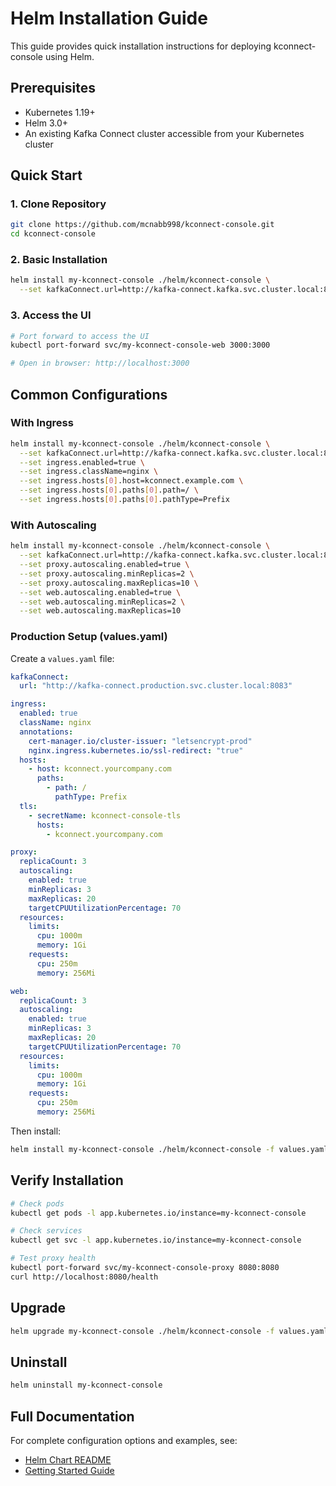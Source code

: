 # Helm Installation Guide

This guide provides quick installation instructions for deploying kconnect-console using Helm.

## Prerequisites

- Kubernetes 1.19+
- Helm 3.0+
- An existing Kafka Connect cluster accessible from your Kubernetes cluster

## Quick Start

### 1. Clone Repository

```bash
git clone https://github.com/mcnabb998/kconnect-console.git
cd kconnect-console
```

### 2. Basic Installation

```bash
helm install my-kconnect-console ./helm/kconnect-console \
  --set kafkaConnect.url=http://kafka-connect.kafka.svc.cluster.local:8083
```

### 3. Access the UI

```bash
# Port forward to access the UI
kubectl port-forward svc/my-kconnect-console-web 3000:3000

# Open in browser: http://localhost:3000
```

## Common Configurations

### With Ingress

```bash
helm install my-kconnect-console ./helm/kconnect-console \
  --set kafkaConnect.url=http://kafka-connect.kafka.svc.cluster.local:8083 \
  --set ingress.enabled=true \
  --set ingress.className=nginx \
  --set ingress.hosts[0].host=kconnect.example.com \
  --set ingress.hosts[0].paths[0].path=/ \
  --set ingress.hosts[0].paths[0].pathType=Prefix
```

### With Autoscaling

```bash
helm install my-kconnect-console ./helm/kconnect-console \
  --set kafkaConnect.url=http://kafka-connect.kafka.svc.cluster.local:8083 \
  --set proxy.autoscaling.enabled=true \
  --set proxy.autoscaling.minReplicas=2 \
  --set proxy.autoscaling.maxReplicas=10 \
  --set web.autoscaling.enabled=true \
  --set web.autoscaling.minReplicas=2 \
  --set web.autoscaling.maxReplicas=10
```

### Production Setup (values.yaml)

Create a `values.yaml` file:

```yaml
kafkaConnect:
  url: "http://kafka-connect.production.svc.cluster.local:8083"

ingress:
  enabled: true
  className: nginx
  annotations:
    cert-manager.io/cluster-issuer: "letsencrypt-prod"
    nginx.ingress.kubernetes.io/ssl-redirect: "true"
  hosts:
    - host: kconnect.yourcompany.com
      paths:
        - path: /
          pathType: Prefix
  tls:
    - secretName: kconnect-console-tls
      hosts:
        - kconnect.yourcompany.com

proxy:
  replicaCount: 3
  autoscaling:
    enabled: true
    minReplicas: 3
    maxReplicas: 20
    targetCPUUtilizationPercentage: 70
  resources:
    limits:
      cpu: 1000m
      memory: 1Gi
    requests:
      cpu: 250m
      memory: 256Mi

web:
  replicaCount: 3
  autoscaling:
    enabled: true
    minReplicas: 3
    maxReplicas: 20
    targetCPUUtilizationPercentage: 70
  resources:
    limits:
      cpu: 1000m
      memory: 1Gi
    requests:
      cpu: 250m
      memory: 256Mi
```

Then install:

```bash
helm install my-kconnect-console ./helm/kconnect-console -f values.yaml
```

## Verify Installation

```bash
# Check pods
kubectl get pods -l app.kubernetes.io/instance=my-kconnect-console

# Check services
kubectl get svc -l app.kubernetes.io/instance=my-kconnect-console

# Test proxy health
kubectl port-forward svc/my-kconnect-console-proxy 8080:8080
curl http://localhost:8080/health
```

## Upgrade

```bash
helm upgrade my-kconnect-console ./helm/kconnect-console -f values.yaml
```

## Uninstall

```bash
helm uninstall my-kconnect-console
```

## Full Documentation

For complete configuration options and examples, see:
- [Helm Chart README](kconnect-console/README.md)
- [Getting Started Guide](../GETTING_STARTED.md)
